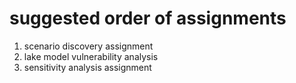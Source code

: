 # suggested order of assignments

1. scenario discovery assignment
2. lake model vulnerability analysis
3. sensitivity analysis assignment